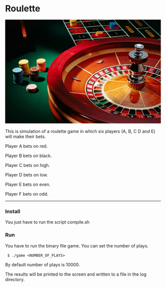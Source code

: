 # Roulette

![](./Roulette_pic.png)

This is simulation of a roulette game in which six players (A, B, C D and E) will make their bets.

Player A bets on red.

Player B bets on black.

Player C bets on high.

Player D bets on low.

Player E bets on even.

Player F bets on odd.

---

### Install

You just have to run the script compile.sh

### Run

You have to run the binary file game. You can set the number of plays.

     $ ./game <NUMBER_OF_PLAYS> 

By default number of plays is 10000.

The results will be printed to the screen and written to a file in the log directory.
